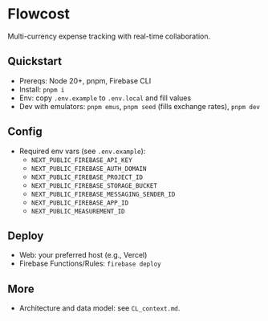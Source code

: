 # Flowcost

Multi-currency expense tracking with real-time collaboration.

## Quickstart

- Prereqs: Node 20+, pnpm, Firebase CLI
- Install: `pnpm i`
- Env: copy `.env.example` to `.env.local` and fill values
- Dev with emulators: `pnpm emus`, `pnpm seed` (fills exchange rates), `pnpm dev`

## Config

- Required env vars (see `.env.example`):
  - `NEXT_PUBLIC_FIREBASE_API_KEY`
  - `NEXT_PUBLIC_FIREBASE_AUTH_DOMAIN`
  - `NEXT_PUBLIC_FIREBASE_PROJECT_ID`
  - `NEXT_PUBLIC_FIREBASE_STORAGE_BUCKET`
  - `NEXT_PUBLIC_FIREBASE_MESSAGING_SENDER_ID`
  - `NEXT_PUBLIC_FIREBASE_APP_ID`
  - `NEXT_PUBLIC_MEASUREMENT_ID`

## Deploy

- Web: your preferred host (e.g., Vercel)
- Firebase Functions/Rules: `firebase deploy`

## More

- Architecture and data model: see `CL_context.md`.
